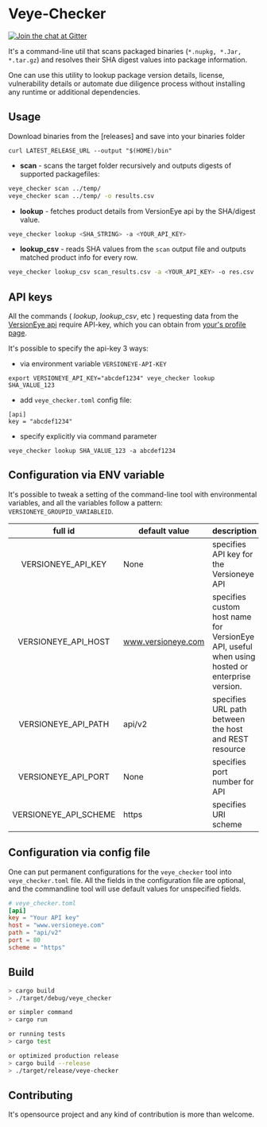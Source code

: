 # Veye-Checker


[![Join the chat at Gitter](https://badges.gitter.im/Join%20Chat.svg)](https://gitter.im/veye_checker/Lobby?utm_source=share-link&utm_medium=link&utm_campaign=share-link)

It's a command-line util that scans packaged binaries (`*.nupkg, *.Jar, *.tar.gz`) and resolves their SHA digest values into package information.

One can use this utility to lookup package version details, license, vulnerability details or automate due diligence process without installing any runtime or additional dependencies.
 

## Usage

Download binaries from the [releases] and save into your binaries folder

```
curl LATEST_RELEASE_URL --output "$(HOME)/bin"
```

* **scan** - scans the target folder recursively and outputs digests of supported packagefiles:

```bash
veye_checker scan ../temp/ 
veye_checker scan ../temp/ -o results.csv
```

* **lookup** - fetches product details from VersionEye api by the SHA/digest value.

```bash
veye_checker lookup <SHA_STRING> -a <YOUR_API_KEY>
```

* **lookup_csv** - reads SHA values from the `scan` output file and 
outputs matched product info for every row. 

```bash
veye_checker lookup_csv scan_results.csv -a <YOUR_API_KEY> -o res.csv
```

## API keys

All the commands ( *lookup*, *lookup_csv*, etc ) requesting data from the  [VersionEye api](https://www.versioneye.com/api/v2) require API-key, which you can obtain from [your's profile page](https://www.versioneye.com/organisations/private/apikey).

It's possible to specify the api-key 3 ways:

* via environment variable `VERSIONEYE-API-KEY` 

```
export VERSIONEYE_API_KEY="abcdef1234" veye_checker lookup SHA_VALUE_123
```

* add `veye_checker.toml` config file:

```
[api]
key = "abcdef1234"
```

* specify explicitly via command parameter

```
veye_checker lookup SHA_VALUE_123 -a abcdef1234
```

## Configuration via ENV variable

It's possible to tweak a setting of the command-line tool with environmental variables, and all the variables follow a pattern: `VERSIONEYE_GROUPID_VARIABLEID`. 


| full id               | default value | description                |
|:---------------------:|---------------|----------------------------|
| VERSIONEYE\_API\_KEY  | None          | specifies API key for the Versioneye API|
| VERSIONEYE\_API\_HOST | www.versioneye.com | specifies custom host name for VersionEye API, useful when using hosted or enterprise version.|
| VERSIONEYE\_API\_PATH | api/v2        | specifies URL path between the host and REST resource |
| VERSIONEYE\_API\_PORT | None          | specifies port number for API |
| VERSIONEYE\_API\_SCHEME | https       | specifies URI scheme |

## Configuration via config file

One can put permanent configurations for the `veye_checker` tool into  `veye_checker.toml` file. All the fields in the configuration file are optional, and the commandline tool will use default values for unspecified fields.

```toml
# veye_checker.toml
[api]
key = "Your API key"
host = "www.versioneye.com"
path = "api/v2"
port = 80
scheme = "https"

```

## Build

```bash
> cargo build
> ./target/debug/veye_checker

or simpler command
> cargo run

or running tests
> cargo test

or optimized production release
> cargo build --release
> ./target/release/veye-checker

```

## Contributing

It's opensource project and any kind of contribution is more than welcome. 